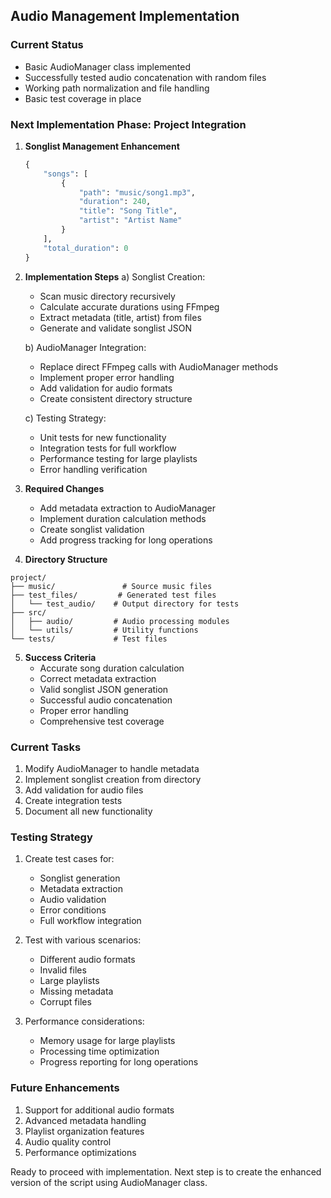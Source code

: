 ## Audio Management Implementation

### Current Status
- Basic AudioManager class implemented
- Successfully tested audio concatenation with random files
- Working path normalization and file handling
- Basic test coverage in place

### Next Implementation Phase: Project Integration

1. **Songlist Management Enhancement**
   ```python
   {
       "songs": [
           {
               "path": "music/song1.mp3",
               "duration": 240,
               "title": "Song Title",
               "artist": "Artist Name"
           }
       ],
       "total_duration": 0
   }
   ```

2. **Implementation Steps**
   a) Songlist Creation:
      - Scan music directory recursively
      - Calculate accurate durations using FFmpeg
      - Extract metadata (title, artist) from files
      - Generate and validate songlist JSON

   b) AudioManager Integration:
      - Replace direct FFmpeg calls with AudioManager methods
      - Implement proper error handling
      - Add validation for audio formats
      - Create consistent directory structure

   c) Testing Strategy:
      - Unit tests for new functionality
      - Integration tests for full workflow
      - Performance testing for large playlists
      - Error handling verification

3. **Required Changes**
   - Add metadata extraction to AudioManager
   - Implement duration calculation methods
   - Create songlist validation
   - Add progress tracking for long operations

4. **Directory Structure**
```
project/
├── music/               # Source music files
├── test_files/         # Generated test files
│   └── test_audio/    # Output directory for tests
├── src/
│   ├── audio/         # Audio processing modules
│   └── utils/         # Utility functions
└── tests/             # Test files
```

5. **Success Criteria**
   - Accurate song duration calculation
   - Correct metadata extraction
   - Valid songlist JSON generation
   - Successful audio concatenation
   - Proper error handling
   - Comprehensive test coverage

### Current Tasks
1. Modify AudioManager to handle metadata
2. Implement songlist creation from directory
3. Add validation for audio files
4. Create integration tests
5. Document all new functionality

### Testing Strategy
1. Create test cases for:
   - Songlist generation
   - Metadata extraction
   - Audio validation
   - Error conditions
   - Full workflow integration

2. Test with various scenarios:
   - Different audio formats
   - Invalid files
   - Large playlists
   - Missing metadata
   - Corrupt files

3. Performance considerations:
   - Memory usage for large playlists
   - Processing time optimization
   - Progress reporting for long operations

### Future Enhancements
1. Support for additional audio formats
2. Advanced metadata handling
3. Playlist organization features
4. Audio quality control
5. Performance optimizations

Ready to proceed with implementation. Next step is to create the enhanced version of the script using AudioManager class.
